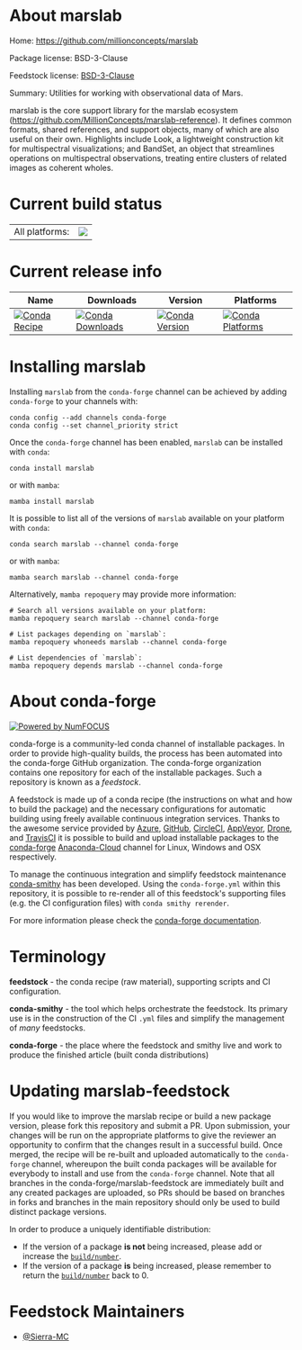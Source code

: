 About marslab
=============

Home: https://github.com/millionconcepts/marslab

Package license: BSD-3-Clause

Feedstock license: [BSD-3-Clause](https://github.com/conda-forge/marslab-feedstock/blob/main/LICENSE.txt)

Summary: Utilities for working with observational data of Mars.

marslab is the core support library for the marslab ecosystem (https://github.com/MillionConcepts/marslab-reference).
It defines common formats, shared references, and support objects, many of which are also useful on their own.
Highlights include Look, a lightweight construction kit for multispectral visualizations;
and BandSet, an object that streamlines operations on multispectral observations, treating entire clusters of related images as coherent wholes.


Current build status
====================


<table><tr><td>All platforms:</td>
    <td>
      <a href="https://dev.azure.com/conda-forge/feedstock-builds/_build/latest?definitionId=17504&branchName=main">
        <img src="https://dev.azure.com/conda-forge/feedstock-builds/_apis/build/status/marslab-feedstock?branchName=main">
      </a>
    </td>
  </tr>
</table>

Current release info
====================

| Name | Downloads | Version | Platforms |
| --- | --- | --- | --- |
| [![Conda Recipe](https://img.shields.io/badge/recipe-marslab-green.svg)](https://anaconda.org/conda-forge/marslab) | [![Conda Downloads](https://img.shields.io/conda/dn/conda-forge/marslab.svg)](https://anaconda.org/conda-forge/marslab) | [![Conda Version](https://img.shields.io/conda/vn/conda-forge/marslab.svg)](https://anaconda.org/conda-forge/marslab) | [![Conda Platforms](https://img.shields.io/conda/pn/conda-forge/marslab.svg)](https://anaconda.org/conda-forge/marslab) |

Installing marslab
==================

Installing `marslab` from the `conda-forge` channel can be achieved by adding `conda-forge` to your channels with:

```
conda config --add channels conda-forge
conda config --set channel_priority strict
```

Once the `conda-forge` channel has been enabled, `marslab` can be installed with `conda`:

```
conda install marslab
```

or with `mamba`:

```
mamba install marslab
```

It is possible to list all of the versions of `marslab` available on your platform with `conda`:

```
conda search marslab --channel conda-forge
```

or with `mamba`:

```
mamba search marslab --channel conda-forge
```

Alternatively, `mamba repoquery` may provide more information:

```
# Search all versions available on your platform:
mamba repoquery search marslab --channel conda-forge

# List packages depending on `marslab`:
mamba repoquery whoneeds marslab --channel conda-forge

# List dependencies of `marslab`:
mamba repoquery depends marslab --channel conda-forge
```


About conda-forge
=================

[![Powered by
NumFOCUS](https://img.shields.io/badge/powered%20by-NumFOCUS-orange.svg?style=flat&colorA=E1523D&colorB=007D8A)](https://numfocus.org)

conda-forge is a community-led conda channel of installable packages.
In order to provide high-quality builds, the process has been automated into the
conda-forge GitHub organization. The conda-forge organization contains one repository
for each of the installable packages. Such a repository is known as a *feedstock*.

A feedstock is made up of a conda recipe (the instructions on what and how to build
the package) and the necessary configurations for automatic building using freely
available continuous integration services. Thanks to the awesome service provided by
[Azure](https://azure.microsoft.com/en-us/services/devops/), [GitHub](https://github.com/),
[CircleCI](https://circleci.com/), [AppVeyor](https://www.appveyor.com/),
[Drone](https://cloud.drone.io/welcome), and [TravisCI](https://travis-ci.com/)
it is possible to build and upload installable packages to the
[conda-forge](https://anaconda.org/conda-forge) [Anaconda-Cloud](https://anaconda.org/)
channel for Linux, Windows and OSX respectively.

To manage the continuous integration and simplify feedstock maintenance
[conda-smithy](https://github.com/conda-forge/conda-smithy) has been developed.
Using the ``conda-forge.yml`` within this repository, it is possible to re-render all of
this feedstock's supporting files (e.g. the CI configuration files) with ``conda smithy rerender``.

For more information please check the [conda-forge documentation](https://conda-forge.org/docs/).

Terminology
===========

**feedstock** - the conda recipe (raw material), supporting scripts and CI configuration.

**conda-smithy** - the tool which helps orchestrate the feedstock.
                   Its primary use is in the construction of the CI ``.yml`` files
                   and simplify the management of *many* feedstocks.

**conda-forge** - the place where the feedstock and smithy live and work to
                  produce the finished article (built conda distributions)


Updating marslab-feedstock
==========================

If you would like to improve the marslab recipe or build a new
package version, please fork this repository and submit a PR. Upon submission,
your changes will be run on the appropriate platforms to give the reviewer an
opportunity to confirm that the changes result in a successful build. Once
merged, the recipe will be re-built and uploaded automatically to the
`conda-forge` channel, whereupon the built conda packages will be available for
everybody to install and use from the `conda-forge` channel.
Note that all branches in the conda-forge/marslab-feedstock are
immediately built and any created packages are uploaded, so PRs should be based
on branches in forks and branches in the main repository should only be used to
build distinct package versions.

In order to produce a uniquely identifiable distribution:
 * If the version of a package **is not** being increased, please add or increase
   the [``build/number``](https://docs.conda.io/projects/conda-build/en/latest/resources/define-metadata.html#build-number-and-string).
 * If the version of a package **is** being increased, please remember to return
   the [``build/number``](https://docs.conda.io/projects/conda-build/en/latest/resources/define-metadata.html#build-number-and-string)
   back to 0.

Feedstock Maintainers
=====================

* [@Sierra-MC](https://github.com/Sierra-MC/)

